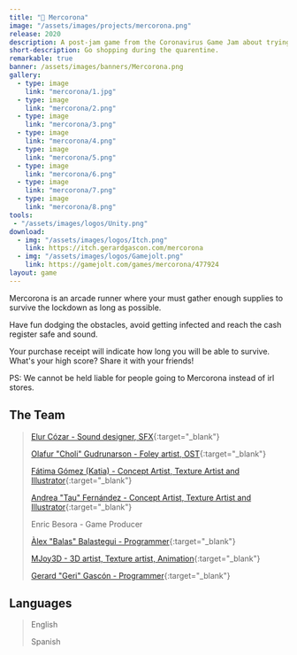 ```yaml
---
title: "🛒 Mercorona"
image: "/assets/images/projects/mercorona.png"
release: 2020
description: A post-jam game from the Coronavirus Game Jam about trying to buy the maximum amount of food in an infinite runner game.
short-description: Go shopping during the quarentine.
remarkable: true
banner: /assets/images/banners/Mercorona.png
gallery:
  - type: image
    link: "mercorona/1.jpg"
  - type: image
    link: "mercorona/2.png"
  - type: image
    link: "mercorona/3.png"
  - type: image
    link: "mercorona/4.png"
  - type: image
    link: "mercorona/5.png"
  - type: image
    link: "mercorona/6.png"
  - type: image
    link: "mercorona/7.png"
  - type: image
    link: "mercorona/8.png"
tools:
 - "/assets/images/logos/Unity.png"
download:
  - img: "/assets/images/logos/Itch.png"
    link: https://itch.gerardgascon.com/mercorona
  - img: "/assets/images/logos/Gamejolt.png"
    link: https://gamejolt.com/games/mercorona/477924
layout: game
---
```


Mercorona is an arcade runner where your must gather enough supplies to survive the lockdown as long as possible.

Have fun dodging the obstacles, avoid getting infected and reach the cash register safe and sound.

Your purchase receipt will indicate how long you will be able to survive. What's your high score? Share it with your friends!

PS: We cannot be held liable for people going to Mercorona instead of irl stores.

## The Team

> [Elur Cózar - Sound designer, SFX](https://twitter.com/yourlocalthembo/){:target="_blank"}
>
> [Olafur "Choli" Gudrunarson - Foley artist, OST](https://twitter.com/CholiGN/){:target="_blank"}
>
> [Fátima Gómez (Katia) - Concept Artist, Texture Artist and Illustrator](https://twitter.com/KatiaMeraki/){:target="_blank"}
>
> [Andrea "Tau" Fernández - Concept Artist, Texture Artist and Illustrator](https://twitter.com/tautuaje/){:target="_blank"}
>
> Enric Besora - Game Producer
>
> [Àlex "Balas" Balastegui - Programmer](https://twitter.com/Heiliant/){:target="_blank"}
>
> [MJoy3D - 3D artist, Texture artist, Animation](https://twitter.com/5l33pyc4t/){:target="_blank"}
>
> [Gerard "Geri" Gascón - Programmer](https://twitter.com/G_of_Geri/){:target="_blank"}

## Languages

> English
>
> Spanish
